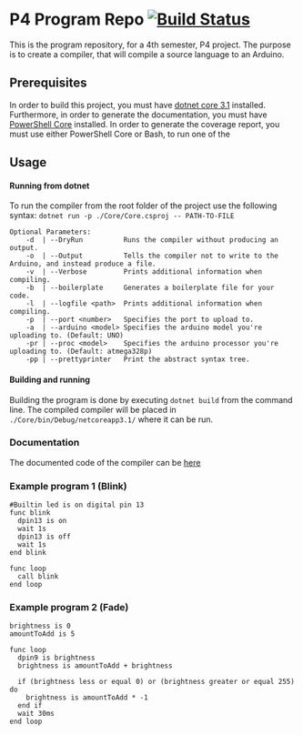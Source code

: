 # P4 Program Repo [![Build Status](https://travis-ci.com/Zaph-x/P4-program.svg?token=1NahDsgHPV3GoDxtzAyp&branch=master)](https://travis-ci.com/Zaph-x/P4-program)

This is the program repository, for a 4th semester, P4 project.
The purpose is to create a compiler, that will compile a source language to an Arduino.

## Prerequisites

In order to build this project, you must have [dotnet core 3.1](https://dotnet.microsoft.com/download/dotnet-core/3.1) installed.
Furthermore, in order to generate the documentation, you must have [PowerShell Core](https://github.com/PowerShell/PowerShell/releases/tag/v7.0.1) installed.
In order to generate the coverage report, you must use either PowerShell Core or Bash, to run one of the 

## Usage

#### Running from dotnet

To run the compiler from the root folder of the project use the following syntax:
`dotnet run -p ./Core/Core.csproj -- PATH-TO-FILE`

```pi
Optional Parameters:
    -d  | --DryRun          Runs the compiler without producing an output.
    -o  | --Output          Tells the compiler not to write to the Arduino, and instead produce a file.
    -v  | --Verbose         Prints additional information when compiling.
    -b  | --boilerplate     Generates a boilerplate file for your code.
    -l  | --logfile <path>  Prints additional information when compiling.
    -p  | --port <number>   Specifies the port to upload to.
    -a  | --arduino <model> Specifies the arduino model you're uploading to. (Default: UNO)
    -pr | --proc <model>    Specifies the arduino processor you're uploading to. (Default: atmega328p)
    -pp | --prettyprinter   Print the abstract syntax tree.
```

#### Building and running

Building the program is done by executing `dotnet build` from the command line.
The compiled compiler will be placed in `./Core/bin/Debug/netcoreapp3.1/` where it can be run.

### Documentation

The documented code of the compiler can be [here](https://zaph-x.github.io/doc/PseudoIno/index.html)

### Example program 1 (Blink)

```pi
#Builtin led is on digital pin 13
func blink
  dpin13 is on
  wait 1s
  dpin13 is off
  wait 1s
end blink

func loop
  call blink
end loop
```

### Example program 2 (Fade)

```pi
brightness is 0
amountToAdd is 5

func loop
  dpin9 is brightness
  brightness is amountToAdd + brightness
  
  if (brightness less or equal 0) or (brightness greater or equal 255) do
    brightness is amountToAdd * -1
  end if
  wait 30ms
end loop
```

